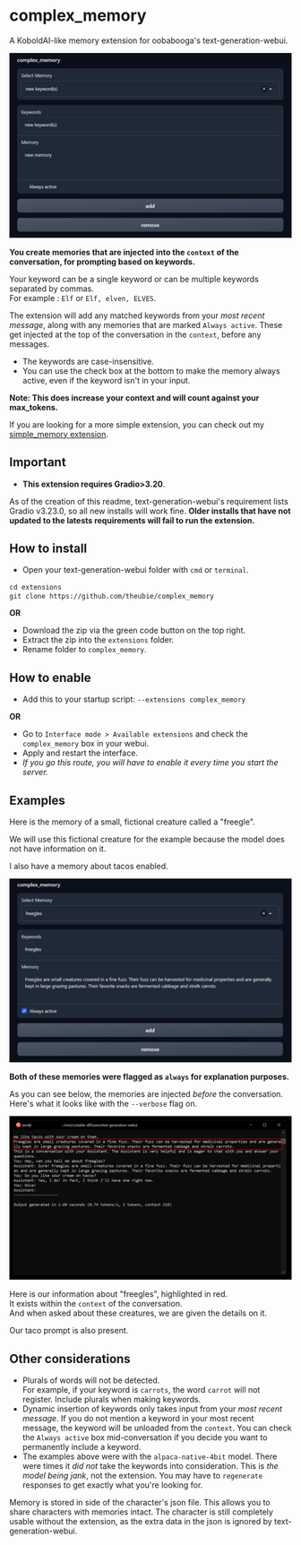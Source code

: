 # complex_memory
A KoboldAI-like memory extension for oobabooga's text-generation-webui.

![it's a secret to everyone!](images/1.png)


**You create memories that are injected into the `context` of the conversation, for prompting based on keywords.** 

Your keyword can be a single keyword or can be multiple keywords separated by commas.   
For example : `Elf` or `Elf, elven, ELVES`. 

The extension will add any matched keywords from your *most recent message*, along with any memories that are marked `Always active`. These get injected at the top of the conversation in the `context`, before any messages.

* The keywords are case-insensitive.  
* You can use the check box at the bottom to make the memory always active, even if the keyword isn't in your input.

**Note: This does increase your context and will count against your max_tokens.**

If you are looking for a more simple extension, you can check out my [simple_memory extension](https://github.com/theubie/simple_memory).

## Important
* **This extension requires Gradio>3.20**.  
  
As of the creation of this readme, text-generation-webui's requirement lists Gradio v3.23.0, so all new installs will work fine.  **Older installs that have not updated to the latests requirements will fail to run the extension.**

## How to install
 * Open your text-generation-webui folder with `cmd` or `terminal`.
```
cd extensions
git clone https://github.com/theubie/complex_memory
```

**OR**

* Download the zip via the green code button on the top right.  
* Extract the zip into the `extensions` folder.  
* Rename folder to `complex_memory`.
## How to enable

* Add this to your startup script:
`--extensions complex_memory `

**OR**

* Go to `Interface mode > Available extensions` and check the `complex_memory` box in your webui.  
* Apply and restart the interface.  
* *If you go this route, you will have to enable it every time you start the server.*

## Examples

Here is the memory of a small, fictional creature called a "freegle".  

We will use this fictional creature for the example because the model does not have information on it.

I also have a memory about tacos enabled.

![](images/2.png)


**Both of these memories were flagged as `always` for explanation purposes.**

As you can see below, the memories are injected *before* the conversation. Here's what it looks like with the `--verbose` flag on.

![](images/3.png)

Here is our information about "freegles", highlighted in red.   
It exists within the `context` of the conversation.  
And when asked about these creatures, we are given the details on it.

Our taco prompt is also present. 

## Other considerations

* Plurals of words will not be detected.   
  For example, if your keyword is `carrots`, the word `carrot` will not register. Include plurals when making keywords.
*  Dynamic insertion of keywords only takes input from your *most recent message*. If you do not mention a keyword in your most recent message, the keyword will be unloaded from the `context`. You can check the `Always active` box mid-conversation if you decide you want to permanently include a keyword.
*  The examples above were with the `alpaca-native-4bit` model. There were times it *did not* take the keywords into consideration. This is *the model being jank*, not the extension. You may have to `regenerate` responses to get exactly what you're looking for.

Memory is stored in side of the character's json file.  This allows you to share characters with memories intact.  The character is still completely usable without the extension, as the extra data in the json is ignored by text-generation-webui.
